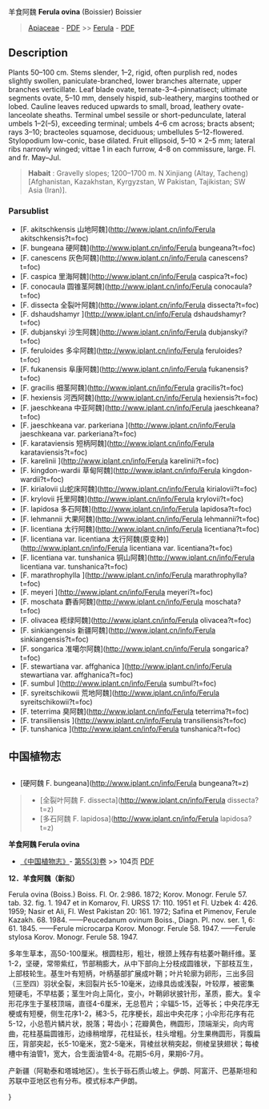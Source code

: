 羊食阿魏 **Ferula ovina** (Boissier) Boissier

> [Apiaceae](http://www.iplant.cn/info/Apiaceae?t=foc) - [PDF](http://www.iplant.cn/foc/pdf/Apiaceae.pdf) >> [Ferula](http://www.iplant.cn/info/Ferula?t=foc) - [PDF](http://www.iplant.cn/foc/pdf/Ferula.pdf)

## Description

Plants 50–100 cm. Stems slender, 1–2, rigid, often purplish red, nodes slightly swollen, paniculate-branched, lower branches alternate, upper branches verticillate. Leaf blade ovate, ternate-3–4-pinnatisect; ultimate segments ovate, 5–10 mm, densely hispid, sub-leathery, margins toothed or lobed. Cauline leaves reduced upwards to small, broad, leathery ovate-lanceolate sheaths. Terminal umbel sessile or short-pedunculate, lateral umbels 1–2(–5), exceeding terminal; umbels 4–6 cm across; bracts absent; rays 3–10; bracteoles squamose, deciduous; umbellules 5–12-flowered. Stylopodium low-conic, base dilated. Fruit ellipsoid, 5–10 × 2–5 mm; lateral ribs narrowly winged; vittae 1 in each furrow, 4–8 on commissure, large. Fl. and fr. May–Jul.

> **Habait** : 
> Gravelly slopes; 1200–1700 m. N Xinjiang (Altay, Tacheng) [Afghanistan, Kazakhstan, Kyrgyzstan, W Pakistan, Tajikistan; SW Asia (Iran)].

### Parsublist

* [F.  akitschkensis  山地阿魏](http://www.iplant.cn/info/Ferula akitschkensis?t=foc)
* [F.  bungeana  硬阿魏](http://www.iplant.cn/info/Ferula bungeana?t=foc)
* [F.  canescens  灰色阿魏](http://www.iplant.cn/info/Ferula canescens?t=foc)
* [F.  caspica  里海阿魏](http://www.iplant.cn/info/Ferula caspica?t=foc)
* [F.  conocaula  圆锥茎阿魏](http://www.iplant.cn/info/Ferula conocaula?t=foc)
* [F.  dissecta  全裂叶阿魏](http://www.iplant.cn/info/Ferula dissecta?t=foc)
* [F.  dshaudshamyr  ](http://www.iplant.cn/info/Ferula dshaudshamyr?t=foc)
* [F.  dubjanskyi  沙生阿魏](http://www.iplant.cn/info/Ferula dubjanskyi?t=foc)
* [F.  feruloides  多伞阿魏](http://www.iplant.cn/info/Ferula feruloides?t=foc)
* [F.  fukanensis  阜康阿魏](http://www.iplant.cn/info/Ferula fukanensis?t=foc)
* [F.  gracilis  细茎阿魏](http://www.iplant.cn/info/Ferula gracilis?t=foc)
* [F.  hexiensis  河西阿魏](http://www.iplant.cn/info/Ferula hexiensis?t=foc)
* [F.  jaeschkeana  中亚阿魏](http://www.iplant.cn/info/Ferula jaeschkeana?t=foc)
* [F.  jaeschkeana var. parkeriana  ](http://www.iplant.cn/info/Ferula jaeschkeana var. parkeriana?t=foc)
* [F.  karataviensis  短柄阿魏](http://www.iplant.cn/info/Ferula karataviensis?t=foc)
* [F.  karelinii  ](http://www.iplant.cn/info/Ferula karelinii?t=foc)
* [F.  kingdon-wardii  草甸阿魏](http://www.iplant.cn/info/Ferula kingdon-wardii?t=foc)
* [F.  kirialovii  山蛇床阿魏](http://www.iplant.cn/info/Ferula kirialovii?t=foc)
* [F.  krylovii  托里阿魏](http://www.iplant.cn/info/Ferula krylovii?t=foc)
* [F.  lapidosa  多石阿魏](http://www.iplant.cn/info/Ferula lapidosa?t=foc)
* [F.  lehmannii  大果阿魏](http://www.iplant.cn/info/Ferula lehmannii?t=foc)
* [F.  licentiana  太行阿魏](http://www.iplant.cn/info/Ferula licentiana?t=foc)
* [F.  licentiana var. licentiana  太行阿魏(原变种)](http://www.iplant.cn/info/Ferula licentiana var. licentiana?t=foc)
* [F.  licentiana var. tunshanica  铜山阿魏](http://www.iplant.cn/info/Ferula licentiana var. tunshanica?t=foc)
* [F.  marathrophylla  ](http://www.iplant.cn/info/Ferula marathrophylla?t=foc)
* [F.  meyeri  ](http://www.iplant.cn/info/Ferula meyeri?t=foc)
* [F.  moschata  麝香阿魏](http://www.iplant.cn/info/Ferula moschata?t=foc)
* [F.  olivacea  榄绿阿魏](http://www.iplant.cn/info/Ferula olivacea?t=foc)
* [F.  sinkiangensis  新疆阿魏](http://www.iplant.cn/info/Ferula sinkiangensis?t=foc)
* [F.  songarica  准噶尔阿魏](http://www.iplant.cn/info/Ferula songarica?t=foc)
* [F.  stewartiana var. affghanica  ](http://www.iplant.cn/info/Ferula stewartiana var. affghanica?t=foc)
* [F.  sumbul  ](http://www.iplant.cn/info/Ferula sumbul?t=foc)
* [F.  syreitschikowii  荒地阿魏](http://www.iplant.cn/info/Ferula syreitschikowii?t=foc)
* [F.  teterrima  臭阿魏](http://www.iplant.cn/info/Ferula teterrima?t=foc)
* [F.  transiliensis  ](http://www.iplant.cn/info/Ferula transiliensis?t=foc)
* [F.  tunshanica  ](http://www.iplant.cn/info/Ferula tunshanica?t=foc)

## 中国植物志

## 
* [硬阿魏  F.  bungeana](http://www.iplant.cn/info/Ferula bungeana?t=z)
> * [全裂叶阿魏  F.  dissecta](http://www.iplant.cn/info/Ferula dissecta?t=z)
> * [多石阿魏  F.  lapidosa](http://www.iplant.cn/info/Ferula lapidosa?t=z)

**羊食阿魏 Ferula ovina**

* [《中国植物志》](http://www.iplant.cn/frps)- [第55(3)卷](http://www.iplant.cn/frps/vol/55(3)) >> 104页 [PDF](http://www.iplant.cn/frps/pdf/55(3)/104.PDF)

**12．羊食阿魏（新拟）**

Ferula ovina (Boiss.) Boiss. Fl. Or. 2:986. 1872; Korov. Monogr. Ferule 57. tab. 32. fig. 1. 1947 et in Komarov, Fl. URSS 17: 110. 1951 et Fl. Uzbek 4: 426. 1959; Nasir et Ali, Fl. West Pakistan 20: 161. 1972; Safina et Pimenov, Ferule Kazakh. 68. 1984. ——Peucedanum ovinum Boiss., Diagn. Pl. nov. ser. 1, 6: 61. 1845. ——Ferule microcarpa Korov. Monogr. Ferule 58. 1947. ——Ferule stylosa Korov. Monogr. Ferule 58. 1947.

多年生草本，高50-100厘米。根圆柱形，粗壮，根颈上残存有枯萎叶鞘纤维。茎1-2，坚硬，常带紫红，节部稍膨大，从中下部向上分枝成圆锥状，下部枝互生，上部枝轮生。基生叶有短柄，叶柄基部扩展成叶鞘；叶片轮廓为卵形，三出多回（三至四）羽状全裂，末回裂片长5-10毫米，边缘具齿或浅裂，叶较厚，被密集短硬毛，不早枯萎；茎生叶向上简化，变小，叶鞘卵状披针形，革质，膨大。复伞形花序生于茎枝顶端，直径4-6厘米，无总苞片；伞辐5-15，近等长；中央花序无梗或有短梗，侧生花序1-2，稀3-5，花序梗长，超出中央花序；小伞形花序有花5-12，小总苞片鳞片状，脱落；萼齿小；花瓣黄色，椭圆形，顶端渐尖，向内弯曲，花柱基扁圆锥形，边缘稍增厚，花柱延长，柱头增粗。分生果椭圆形，背腹扁压，背部突起，长5-10毫米，宽2-5毫米，背棱丝状稍突起，侧棱呈狭翅状；每棱槽中有油管1，宽大，合生面油管4-8。花期5-6月，果期6-7月。

产新疆（阿勒泰和塔城地区）。生长于砾石质山坡上。伊朗、阿富汗、巴基斯坦和苏联中亚地区也有分布。模式标本产伊朗。

}
